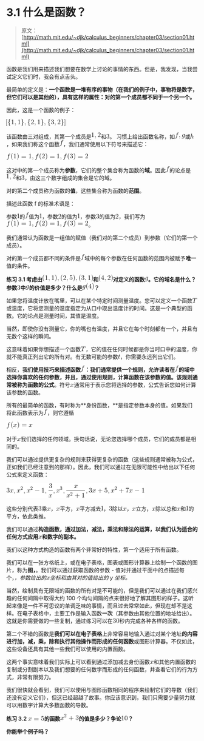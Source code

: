 # 3.1 什么是函数？

> 原文： [http://math.mit.edu/~djk/calculus_beginners/chapter03/section01.html](http://math.mit.edu/~djk/calculus_beginners/chapter03/section01.html)

函数是我们用来描述我们想要在数学上讨论的事情的东西。但是，我发现，当我尝试定义它们时，我会有点舌头。

最简单的定义是：**一个函数是一堆有序的事物（在我们的例子中，事物将是数字，但它们可以是其他的），具有这样的属性：对的第一个成员都不同于一个另一个。**

因此，这是一个函数的例子：

![](img/tex-c2283a033352f4b3d9d75dbfa83e8dc7.gif)

该函数由三对组成，其第一个成员是![](img/tex-92963defdbac8bd4a8b7a2cefacc9a9d.gif)和![](img/tex-eccbc87e4b5ce2fe28308fd9f2a7baf3.gif)。
习惯上给出函数名称，如![](img/tex-67d841df00757a95c4cc48dd9b77fb47.gif)或![](img/tex-2510c39011c5be704182423e3a695e91.gif)，如果我们称这个函数![](img/tex-8fa14cdd754f91cc6554c9e71929cce7.gif)，我们通常使用以下符号来描述它：

![](img/tex-7598cf6233873f0c15ab6026d36da58a.gif)

这对中的第一个成员称为**参数**，它们的整个集合称为函数的**域**。因此![](img/tex-8fa14cdd754f91cc6554c9e71929cce7.gif)的论点是![](img/tex-92963defdbac8bd4a8b7a2cefacc9a9d.gif)和![](img/tex-eccbc87e4b5ce2fe28308fd9f2a7baf3.gif)，由这三个数字组成的集合是它的域。

对的第二个成员称为函数的**值**，这些集合称为函数的**范围**。

描述此函数 f 的标准术语是：

参数![](img/tex-c4ca4238a0b923820dcc509a6f75849b.gif)的![](img/tex-8fa14cdd754f91cc6554c9e71929cce7.gif)值为![](img/tex-c4ca4238a0b923820dcc509a6f75849b.gif)，参数![](img/tex-c81e728d9d4c2f636f067f89cc14862c.gif)的值为![](img/tex-c4ca4238a0b923820dcc509a6f75849b.gif)，参数![](img/tex-eccbc87e4b5ce2fe28308fd9f2a7baf3.gif)的值为![](img/tex-c81e728d9d4c2f636f067f89cc14862c.gif)，我们写为![](img/tex-7598cf6233873f0c15ab6026d36da58a.gif)。

我们通常认为函数是一组值的赋值（我们对的第二个成员）到参数（它们的第一个成员）。

对的第一个成员都不同的条件是![](img/tex-8fa14cdd754f91cc6554c9e71929cce7.gif)域中的每个参数在任何函数的范围内被赋予**唯一**值的条件。

**练习 3.1 考虑由![](img/tex-b64bbe7c4bd65aad927c76a6fbd33ab7.gif)和![](img/tex-a36b49fbc28db6fad91897da562336ca.gif)对定义的函数![](img/tex-b2f5ff47436671b6e533d8dc3614845d.gif)。它的域名是什么？参数![](img/tex-eccbc87e4b5ce2fe28308fd9f2a7baf3.gif)中![](img/tex-b2f5ff47436671b6e533d8dc3614845d.gif)的价值是多少？什么是![](img/tex-cbaa8f021b43b22c5795a54ac7135362.gif)？**

如果您将温度计放在嘴里，可以在某个特定时间测量温度。您可以定义一个函数![](img/tex-b9ece18c950afbfa6b0fdbfa4ff731d3.gif)或温度，它将您测量的温度指定为从口中取出温度计的时间。这是一个典型的函数。它的论点是测量时间，其值是温度。

当然，即使你没有测量它，你的嘴也有温度，并且它在每个时刻都有一个，并且有无数个这样的瞬间。

这意味着如果你想描述一个函数![](img/tex-b9ece18c950afbfa6b0fdbfa4ff731d3.gif)，它的值在任何时候都是你当时口中的温度，你就不能真正列出它的所有对。有无数可能的参数![](img/tex-e358efa489f58062f10dd7316b65649e.gif)，你需要永远列出它们。

相反，**我们使用技巧来描述函数![](img/tex-8fa14cdd754f91cc6554c9e71929cce7.gif)：**我们通常提供一个规则，允许读者在![](img/tex-8fa14cdd754f91cc6554c9e71929cce7.gif)的域中选择你喜欢的任何参数，并且，通过使用规则，计算函数在该参数的值。该规则通常被称为函数的**公式**。符号![](img/tex-9dd4e461268c8034f5c8564e155c67a6.gif)通常用于表示您将选择的参数，公式告诉您如何计算该参数的函数。

所有的最简单的函数，有时称为**身份函数，**是指定参数本身的值。如果我们将此函数表示为![](img/tex-8fa14cdd754f91cc6554c9e71929cce7.gif)，则它遵循

![](img/tex-5bdbc9ec39c200cf8107c4ecf9520a63.gif)

对于![](img/tex-9dd4e461268c8034f5c8564e155c67a6.gif)我们选择的任何领域。换句话说，无论您选择哪个成员，它们的成员都是相同的。

我们可以通过提供更复杂的规则来获得更复杂的函数（这些规则通常被称为公式，正如我们已经注意到的那样）。因此，我们可以通过在无限可能性中给出以下任何公式来定义函数：

![](img/tex-88829844398162ddc10569584b35eef9.gif)

这些分别代表![](img/tex-eccbc87e4b5ce2fe28308fd9f2a7baf3.gif)乘![](img/tex-9dd4e461268c8034f5c8564e155c67a6.gif)，![](img/tex-9dd4e461268c8034f5c8564e155c67a6.gif)平方，![](img/tex-9dd4e461268c8034f5c8564e155c67a6.gif)平方减去![](img/tex-c4ca4238a0b923820dcc509a6f75849b.gif)，![](img/tex-eccbc87e4b5ce2fe28308fd9f2a7baf3.gif)除以![](img/tex-9dd4e461268c8034f5c8564e155c67a6.gif)，![](img/tex-9dd4e461268c8034f5c8564e155c67a6.gif)立方，![](img/tex-9dd4e461268c8034f5c8564e155c67a6.gif)除以总和![](img/tex-9dd4e461268c8034f5c8564e155c67a6.gif)和![](img/tex-c4ca4238a0b923820dcc509a6f75849b.gif)的平方，依此类推。

我们可以通过**构造函数，通过加法，减法，乘法和除法的运算，以我们认为适合的任何方式应用![](img/tex-9dd4e461268c8034f5c8564e155c67a6.gif)和数字的副本。**

我们以这种方式构造的函数有两个非常好的特性，第一个适用于所有函数。

我们可以在一张方格纸上，或在电子表格，图表或图形计算器上绘制一个函数的图片，称为**图，**。我们可以通过获取函数的参数 - 值对并通过平面中的点描述每个，_，参数给出的![](img/tex-9dd4e461268c8034f5c8564e155c67a6.gif)坐标和由其对的值给出的 y 坐标。_

当然，绘制具有无限域的函数的所有对是不可能的，但是我们可以通过在我们感兴趣的任何间隔中取得大约 100 个均匀间隔的点来很好地了解其图形的样子。这听起来像是一件不可思议的单调乏味的事情，而且过去常常如此，但现在却不是这样。在电子表格中，主要工作是输入函数**一次**（其参数由其他位置的地址给出）。这就是你需要做的一些复制，通过练习可以在![](img/tex-34173cb38f07f89ddbebc2ac9128303f.gif)秒内完成各种各样的函数。

第二个不错的函数是**我们可以在电子表格**上非常容易地输入通过对某个地址**的内容进行加，减，乘，除和执行其他操作而形成的任何函数**或图形计算器。不仅如此，这些设备还具有其他一些我们可以使用的内置函数。

这两个事实意味着我们实际上可以看到通过添加减去身份函数![](img/tex-9dd4e461268c8034f5c8564e155c67a6.gif)和其他内置函数的复制或分割副本以及我们想要的任何数字而形成的任何函数，并查看它们的行为方式，非常有限努力。

我们很快就会看到，我们可以使用与图形函数相同的程序来绘制它们的导数（我们还没有定义它们），但这已经超越了故事。你应该意识到，我们只需要少量努力就可以用数字计算大多数函数的导数。

**练习 3.2 ![](img/tex-64cb7d1cc934629ce9d0d8d07536952b.gif)的函数![](img/tex-6521d96200a129b5f9a9d3298d96d83c.gif)的值是多少？争论![](img/tex-d3d9446802a44259755d38e6d163e820.gif)？**

**你能举个例子吗？**